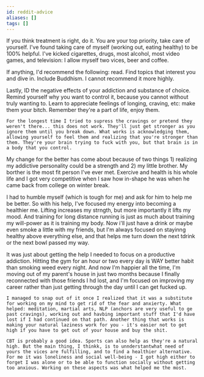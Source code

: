 ```yaml
---
id: reddit-advice
aliases: []
tags: []
---
```


If you think treatment is right, do it. You are your top priority, take care of yourself. I've found taking care of myself (working out, eating healthy) to be 100% helpful. I've kicked cigarettes, drugs, most alcohol, most video games, and television: I allow myself two vices, beer and coffee.

If anything, I'd recommend the following: read. Find topics that interest you and dive in. Include Buddhism. I cannot recommend it more highly.

Lastly, ID the negative effects of your addiction and substance of choice. Remind yourself why you want to control it, because you cannot without truly wanting to. Learn to appreciate feelings of longing, craving, etc: make them your bitch. Remember they're a part of life, enjoy them.

    For the longest time I tried to supress the cravings or pretend they weren't there... this does not work. They'll just get stronger as you ignore them until you break down. What works is acknowledging them, allowing yourself to feel them and realizing that you're stronger than them. They're your brain trying to fuck with you, but that brain is in a body that you control. 

My change for the better has come about because of two things 1) realizing my addictive personality could be a strength and 2) my little brother. My borther is the most fit person I've ever met. Exercive and health is his whole life and I got very competitive when I saw how in-shape he was when he came back from college on winter break.

I had to humble myself (which is tough for me) and ask for him to help me be better. So with his help, I've focused my energy into becoming a healthier me. Lifting increases my strngth, but more importantly it lifts my mood. And training for long distance running is just as much about training my will-power as it is training my body. Now i'll just have a drink or maybe even smoke a little with my friends, but I'm always focused on stayinng healthy above everything else, and that helps me turn down the next tdrink or the next bowl passed my way. 

It was just about getting the help I needed to focus on a productive addiction. Hitting the gym for an hour or two every day is WAY better habit than smoking weed every night. And now I'm happier all the time, I'm moving out of my parent's house in just two months because I finally reconnected with those friends I hd lost, and I'm focused on improving my career rather than just getting through the day until I can get fucked up. 

    I managed to snap out of it once I realized that it was a substitute for working on my mind to get rid of the fear and anxierty. What helped: meditation, martial arts, NLP (anchors are very useful to ge past cravings), working out and havbing important stuff that I'd have lost if I had continued on that path. Another thing that works is making your natural laziness work for you - it's easier not to get high if you have to get out of your house and buy the shit. 

    CBT is probably a good idea. Sports can also help as they're a natural high. But the main thing, I thinkk, is to unnderstantwhat need of yours the vices are fulfilling, and to find a healthier alternative. For me it was loneliness and social well-being - I got high either to forget I was alone or to be able to function socially without getting too anxious. Working on these aspects was what helped me the most.


